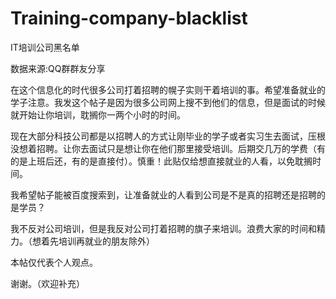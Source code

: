 # Training-company-blacklist
IT培训公司黑名单


数据来源:QQ群群友分享

在这个信息化的时代很多公司打着招聘的幌子实则干着培训的事。希望准备就业的学子注意。我发这个帖子是因为很多公司网上搜不到他们的信息，但是面试的时候就开始让你培训，耽搁你一两个小时的时间。

现在大部分科技公司都是以招聘人的方式让刚毕业的学子或者实习生去面试，压根没想着招聘。让你去面试只是想让你在他们那里接受培训。后期交几万的学费（有的是上班后还，有的是直接付）。慎重！此贴仅给想直接就业的人看，以免耽搁时间。

我希望帖子能被百度搜索到，让准备就业的人看到公司是不是真的招聘还是招聘的是学员？

我不反对公司培训，但是我反对公司打着招聘的旗子来培训。浪费大家的时间和精力。（想着先培训再就业的朋友除外）

本帖仅代表个人观点。

谢谢。（欢迎补充）
